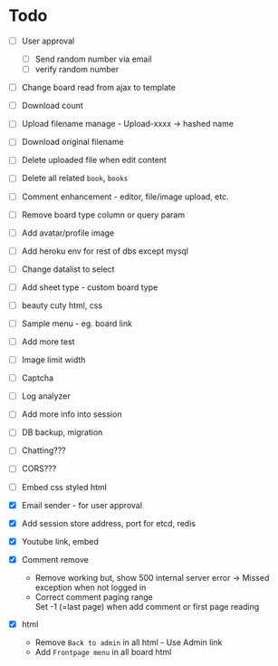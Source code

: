 # Todo

* [ ] User approval
    * [ ] Send random number via email
    * [ ] verify random number
* [ ] Change board read from ajax to template
* [ ] Download count
* [ ] Upload filename manage - Upload-xxxx -> hashed name
* [ ] Download original filename
* [ ] Delete uploaded file when edit content
* [ ] Delete all related `book`, `books`
* [ ] Comment enhancement - editor, file/image upload, etc.
* [ ] Remove board type column or query param
* [ ] Add avatar/profile image
* [ ] Add heroku env for rest of dbs except mysql
* [ ] Change datalist to select
* [ ] Add sheet type - custom board type
* [ ] beauty cuty html, css
* [ ] Sample menu - eg. board link
* [ ] Add more test
* [ ] Image limit width
* [ ] Captcha
* [ ] Log analyzer
* [ ] Add more info into session
* [ ] DB backup, migration
* [ ] Chatting???
* [ ] CORS???
* [ ] Embed css styled html

* [x] Email sender - for user approval
* [x] Add session store address, port for etcd, redis
* [x] Youtube link, embed
* [x] Comment remove
    - Remove working but, show 500 internal server error -> Missed exception when not logged in
    - Correct comment paging range<br />
    Set -1 (=last page) when add comment or first page reading
* [x] html
    * Remove `Back to admin` in all html - Use Admin link
    * Add `Frontpage menu` in all board html